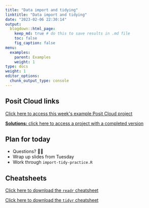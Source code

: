 ```yaml
---
title: "Data import and tidying"
linktitle: "Data import and tidying"
date: "2023-02-06 22:30:14"
output:
  blogdown::html_page:
    keep_md: true # do this to save results in .md file
    toc: false
    fig_caption: false
menu:
  examples:
    parent: Examples
    weight: 1
type: docs
weight: 1
editor_options:
  chunk_output_type: console
---
```


## Posit Cloud links

[Click here to access this week's example Posit Cloud project](https://posit.cloud/spaces/328615/content/5370860)

[**Solutions:** click here to access a project with a completed version](https://posit.cloud/spaces/328615/content/5370483)



## Plan for today
- Questions? :raising_hand_woman:
- Wrap up slides from Tuesday
- Work through `import-tidy-practice.R`


## Cheatsheets

[Click here to download the `readr` cheatsheet](https://raw.githubusercontent.com/rstudio/cheatsheets/main/data-import.pdf)

[Click here to download the `tidyr` cheatsheet](https://raw.githubusercontent.com/rstudio/cheatsheets/main/tidyr.pdf)

